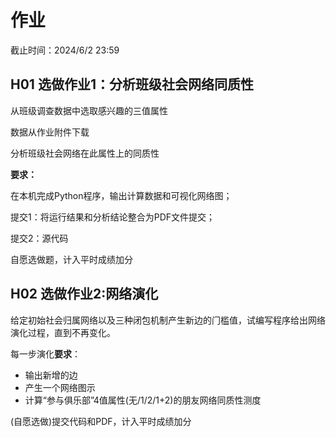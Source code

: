 # 作业

截止时间：2024/6/2 23:59

## H01 选做作业1：分析班级社会⽹络同质性

从班级调查数据中选取感兴趣的三值属性

数据从作业附件下载

分析班级社会⽹络在此属性上的同质性

**要求：**

在本机完成Python程序，输出计算数据和可视化⽹络图；

提交1：将运⾏结果和分析结论整合为PDF⽂件提交；

提交2：源代码

⾃愿选做题，计⼊平时成绩加分

## H02 选做作业2:网络演化

给定初始社会归属网络以及三种闭包机制产生新边的⻔槛值，试编写程序给出网络演化过程，直到不再变化。

每一步演化**要求**：

* 输出新增的边
* 产生一个网络图示
* 计算“参与俱乐部”4值属性(无/1/2/1+2)的朋友网络同质性测度

(自愿选做)提交代码和PDF，计入平时成绩加分